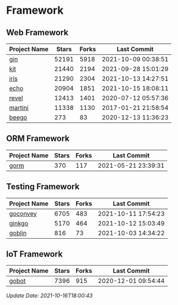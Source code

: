 # Framework

## Web Framework
| Project Name | Stars | Forks | Last Commit |
| ------------ | ----- | ----- | ----------- |
| [gin](https://github.com/gin-gonic/gin) | 52191 | 5918 | 2021-10-09 00:38:51 |
| [kit](https://github.com/go-kit/kit) | 21440 | 2194 | 2021-09-28 15:01:29 |
| [iris](https://github.com/kataras/iris) | 21290 | 2304 | 2021-10-13 14:27:51 |
| [echo](https://github.com/labstack/echo) | 20904 | 1851 | 2021-10-15 18:08:11 |
| [revel](https://github.com/revel/revel) | 12413 | 1401 | 2020-07-12 05:57:36 |
| [martini](https://github.com/go-martini/martini) | 11338 | 1130 | 2017-01-21 21:58:54 |
| [beego](https://github.com/astaxie/beego) | 273 | 83 | 2020-12-13 11:36:23 |

## ORM Framework
| Project Name | Stars | Forks | Last Commit |
| ------------ | ----- | ----- | ----------- |
| [gorm](https://github.com/jinzhu/gorm) | 370 | 117 | 2021-05-21 23:39:31 |

## Testing Framework
| Project Name | Stars | Forks | Last Commit |
| ------------ | ----- | ----- | ----------- |
| [goconvey](https://github.com/smartystreets/goconvey) | 6705 | 483 | 2021-10-11 17:54:23 |
| [ginkgo](https://github.com/onsi/ginkgo) | 5170 | 464 | 2021-10-12 15:03:49 |
| [goblin](https://github.com/franela/goblin) | 816 | 73 | 2021-10-03 14:34:22 |

## IoT Framework
| Project Name | Stars | Forks | Last Commit |
| ------------ | ----- | ----- | ----------- |
| [gobot](https://github.com/hybridgroup/gobot) | 7396 | 915 | 2020-12-01 09:54:44 |

*Update Date: 2021-10-16T18:00:43*